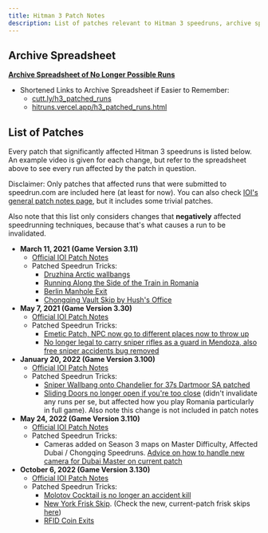 ```yaml
---
title: Hitman 3 Patch Notes
description: List of patches relevant to Hitman 3 speedruns, archive spreadsheet of no longer possible runs
---
```


## Archive Spreadsheet
**[Archive Spreadsheet of No Longer Possible Runs](https://docs.google.com/spreadsheets/d/1HMmk0EIT1rtz4-no6h-ODByo_Sh6ndSp9wYwqGGwxkY/edit#gid=1673329186)**
- Shortened Links to Archive Spreadsheet if Easier to Remember:
	- [cutt.ly/h3_patched_runs](https://cutt.ly/h3_patched_runs)
	- [hitruns.vercel.app/h3_patched_runs.html](https://hitruns.vercel.app/h3_patched_runs.html)


## List of Patches

Every patch that significantly affected Hitman 3 speedruns is listed below. An example video is given for each change, but refer to the spreadsheet above to see every run affected by the patch in question.

Disclaimer: Only patches that affected runs that were submitted to speedrun.com are included here (at least for now). You can also check [IOI's general patch notes page](https://www.ioi.dk/patch-notes-hitman3/), but it includes some trivial patches.

Also note that this list only considers changes that **negatively** affected speedrunning techniques, because that's what causes a run to be invalidated.

- **March 11, 2021 (Game Version 3.11)**
	- [Official IOI Patch Notes](https://www.ioi.dk/hitman-3-february-patch-3-11/)
	- Patched Speedrun Tricks: 
		- [Druzhina Arctic wallbangs](https://www.youtube.com/watch?v=bo_vPd7cN80) 
		- [Running Along the Side of the Train in Romania](https://youtu.be/hGr-ekdRMxA?t=26)
		- [Berlin Manhole Exit](https://youtu.be/yA83Ip4-jHg?t=213)
		- [Chongqing Vault Skip by Hush's Office](https://youtu.be/T-swLeD-vtY?t=60)
- **May 7, 2021 (Game Version 3.30)**
	- [Official IOI Patch Notes](https://www.ioi.dk/hitman-3-may-patch-3-30/)
	- Patched Speedrun Tricks: 
		- [Emetic Patch, NPC now go to different places now to throw up](https://www.youtube.com/watch?v=zk4kBSXJf8c)
		- [No longer legal to carry sniper rifles as a guard in Mendoza, also free sniper accidents bug removed](https://www.youtube.com/watch?v=Y0NZZN0VkFQ)
- **January 20, 2022 (Game Version 3.100)**
	- [Official IOI Patch Notes](https://www.ioi.dk/hitman-3-year-2-patch-notes/)
	- Patched Speedrun Tricks: 
		- [Sniper Wallbang onto Chandelier for 37s Dartmoor SA patched](https://www.youtube.com/watch?v=77QUS3sY0EQ)
		- [Sliding Doors no longer open if you're too close](https://youtu.be/9rqI3jBgoFM?t=19s) (didn't invalidate any runs per se, but affected how you play Romania particularly in full game). Also note this change is not included in patch notes
- **May 24, 2022 (Game Version 3.110)**
	- [Official IOI Patch Notes](https://www.ioi.dk/hitman-3-year-2-may-patch-notes/)
	- Patched Speedrun Tricks:
		- Cameras added on Season 3 maps on Master Difficulty, Affected Dubai / Chongqing Speedruns. [Advice on how to handle new camera for Dubai Master on current patch](https://www.youtube.com/watch?v=GJcN8RMhOxo&t=24s)
- **October 6, 2022 (Game Version 3.130)**
	- [Official IOI Patch Notes](https://www.ioi.dk/hitman-3-october-patch-notes/)
	- Patched Speedrun Tricks:
		- [Molotov Cocktail is no longer an accident kill](https://youtu.be/eXTd8ZC3ftA)
		- [New York Frisk Skip](https://youtu.be/y2GuYwNMy5k?t=18). (Check the new, current-patch frisk skips [here](fullgame_tutorials#meta-strategies-overview))
		- [RFID Coin Exits](https://youtu.be/fyPVfSPQSb4?t=96)
		


